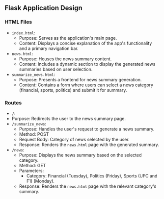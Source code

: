 ## Flask Application Design
### HTML Files
- `index.html`:
  - Purpose: Serves as the application's main page.
  - Content: Displays a concise explanation of the app's functionality and a primary navigation bar.
- `news.html`:
  - Purpose: Houses the news summary content.
  - Content: Includes a dynamic section to display the generated news summaries based on user selection.
- `summarize_news.html`:
  - Purpose: Presents a frontend for news summary generation.
  - Content: Contains a form where users can select a news category (financial, sports, politics) and submit it for summary.

### Routes
- `/`:
 - Purpose: Redirects the user to the news summary page.
- `/summarize_news`:
  - Purpose: Handles the user's request to generate a news summary.
  - Method: POST
  - Request Body: Category of news selected by the user.
  - Response: Renders the `news.html` page with the generated summary.
- `/news`:
  - Purpose: Displays the news summary based on the selected category.
  - Method: GET
  - Parameters:
    - Category: Financial (Tuesday), Politics (Friday), Sports (UFC and F1) (Monday).
  - Response: Renders the `news.html` page with the relevant category's summary.
